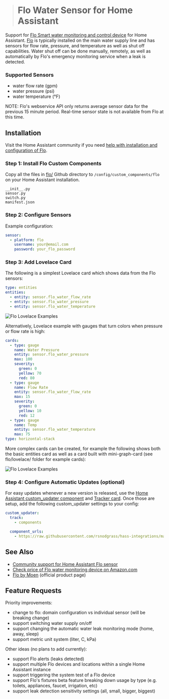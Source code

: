 ># Flo Water Sensor for Home Assistant

Support for [Flo Smart water monitoring and control device](https://amzn.to/2WBn8tW?tag=rynoshark-20) for Home Assistant. [Flo](https://meetflo.com) is typically installed on the main water supply line and has sensors for flow rate, pressure, and temperature as well as shut off capabilities. Water shut off can be done manually, remotely, as well as automatically by Flo's emergency monitoring service when a leak is detected.

### Supported Sensors

- water flow rate (gpm)
- water pressure (psi)
- water temperature (&deg;F)

NOTE: Flo's webservice API only returns average sensor data for the previous 15 minute period.
Real-time sensor state is not available from Flo at this time.

## Installation

Visit the Home Assistant community if you need [help with installation and configuration of Flo](https://community.home-assistant.io/t/flo-smart-water-leak-detector/119532).

### Step 1: Install Flo Custom Components

Copy all the files in [flo/](https://github.com/rsnodgrass/hass-integrations/tree/master/flo) Github directory to `/config/custom_components/flo` on your Home Assistant installation.

```
__init__.py 
sensor.py
switch.py
manifest.json
```

### Step 2: Configure Sensors

Example configuration:

```yaml
sensor:
  - platform: flo
    username: your@email.com
    password: your_flo_password
```

### Step 3: Add Lovelace Card

The following is a simplest Lovelace card which shows data from the Flo sensors:

```yaml
type: entities
entities:
  - entity: sensor.flo_water_flow_rate
  - entity: sensor.flo_water_pressure
  - entity: sensor.flo_water_temperature
```

![Flo Lovelace Examples](https://github.com/rsnodgrass/hass-integrations/blob/master/flo/lovelace/entities.png?raw=true)

Alternatively, Lovelace example with gauges that turn colors when pressure or flow rate is high:

```yaml
cards:
  - type: gauge
    name: Water Pressure
    entity: sensor.flo_water_pressure
    max: 100
    severity:
      green: 0
      yellow: 70
      red: 80
  - type: gauge
    name: Flow Rate
    entity: sensor.flo_water_flow_rate
    max: 15
    severity:
      green: 0
      yellow: 10
      red: 12
  - type: gauge
    name: Temp
    entity: sensor.flo_water_temperature
    max: 75
type: horizontal-stack
```

More complex cards can be created, for example the following shows both the basic entities card as well as a card built with mini-graph-card (see flo/lovelace/ folder for example cards):

![Flo Lovelace Examples](https://github.com/rsnodgrass/hass-integrations/blob/master/flo/lovelace/mini-graph.png?raw=true)

### Step 4: Configure Automatic Updates (optional)

For easy updates whenever a new version is released, use the [Home Assistant custom_updater component](https://github.com/custom-components/custom_updater/wiki/Installation) and [Tracker card](https://github.com/custom-cards/tracker-card). Once those are setup, add the following custom_updater settings to your config:

```yaml
custom_updater:
  track:
    - components

  component_urls:
    - https://raw.githubusercontent.com/rsnodgrass/hass-integrations/master/flo/custom_updater.json
```

## See Also

* [Community support for Home Assistant Flo sensor](https://community.home-assistant.io/t/flo-smart-water-leak-detector/119532)
* [Check price of Flo water monitoring device on Amazon.com](https://amzn.to/2WBn8tW?tag=rynoshark-20)
* [Flo by Moen](https://meetflo.com) (official product page)

## Feature Requests

Priority improvements:

- change to flo: domain configuration vs individual sensor (will be breaking change)
- support switching water supply on/off
- support changing the automatic water leak monitoring mode (home, away, sleep)
- support metric unit system (liter, C, kPa)

Other ideas (no plans to add currently):

- support Flo alerts (leaks detected)
- support multiple Flo devices and locations within a single Home Assistant instance
- support triggering the system test of a Flo device
- support Flo's fixtures beta feature breaking down usage by type (e.g. toilets, appliances, faucet, irrigation, etc)
- support leak detection sensitivity settings (all, small, bigger, biggest)

